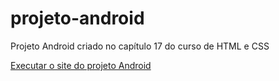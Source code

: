 # projeto-android
Projeto Android criado no capítulo 17 do curso de HTML e CSS

<a href="https://ccostafrias.github.io/projeto-android/">Executar o site do projeto Android</a>
